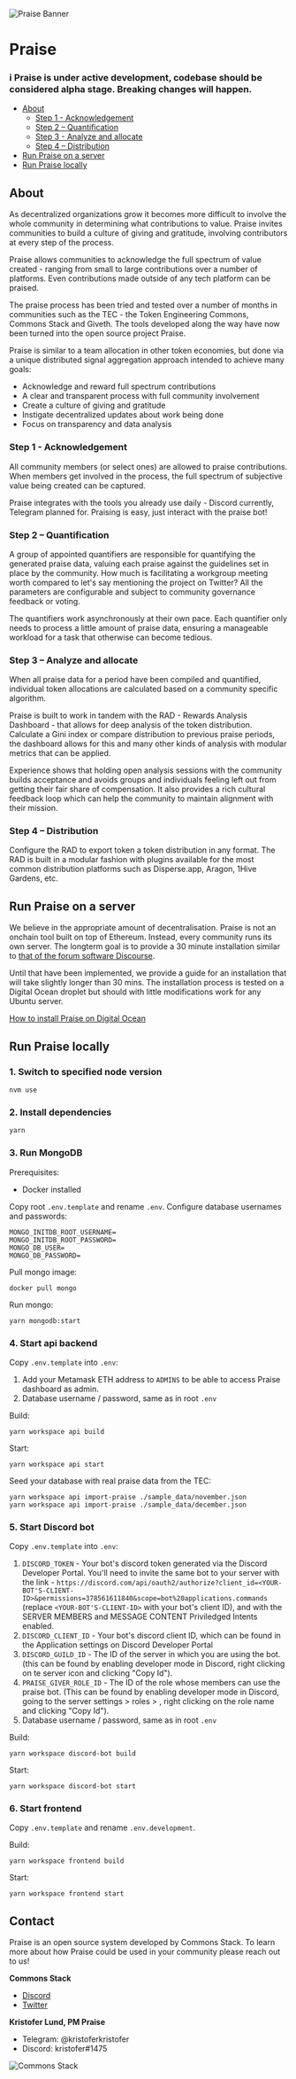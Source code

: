 ![Praise Banner](/media/banner.png)

# Praise

### ℹ️ Praise is under active development, codebase should be considered alpha stage. Breaking changes will happen.

- [About](#about)
  - [Step 1 - Acknowledgement](#step-1---acknowledgement)
  - [Step 2 – Quantification](#step-2-–-quantification)
  - [Step 3 - Analyze and allocate](#step-3-–-analyze-and-allocate)
  - [Step 4 – Distribution](#step-4-–-distribution)
- [Run Praise on a server](#run-praise-on-a-server)
- [Run Praise locally](#run-praise-locally)

## About

As decentralized organizations grow it becomes more difficult to involve the whole community in determining what contributions to value. Praise invites communities to build a culture of giving and gratitude, involving contributors at every step of the process.

Praise allows communities to acknowledge the full spectrum of value created - ranging from small to large contributions over a number of platforms. Even contributions made outside of any tech platform can be praised.

The praise process has been tried and tested over a number of months in communities such as the TEC - the Token Engineering Commons, Commons Stack and Giveth. The tools developed along the way have now been turned into the open source project Praise.

Praise is similar to a team allocation in other token economies, but done via a unique distributed signal aggregation approach intended to achieve many goals:

- Acknowledge and reward full spectrum contributions
- A clear and transparent process with full community involvement
- Create a culture of giving and gratitude
- Instigate decentralized updates about work being done
- Focus on transparency and data analysis

### Step 1 - Acknowledgement

All community members (or select ones) are allowed to praise contributions. When members get involved in the process, the full spectrum of subjective value being created can be captured.

Praise integrates with the tools you already use daily - Discord currently, Telegram planned for. Praising is easy, just interact with the praise bot!

### Step 2 – Quantification

A group of appointed quantifiers are responsible for quantifying the generated praise data, valuing each praise against the guidelines set in place by the community. How much is facilitating a workgroup meeting worth compared to let's say mentioning the project on Twitter? All the parameters are configurable and subject to community governance feedback or voting.

The quantifiers work asynchronously at their own pace. Each quantifier only needs to process a little amount of praise data, ensuring a manageable workload for a task that otherwise can become tedious.

### Step 3 – Analyze and allocate

When all praise data for a period have been compiled and quantified, individual token allocations are calculated based on a community specific algorithm.

Praise is built to work in tandem with the RAD - Rewards Analysis Dashboard - that allows for deep analysis of the token distribution. Calculate a Gini index or compare distribution to previous praise periods, the dashboard allows for this and many other kinds of analysis with modular metrics that can be applied.

Experience shows that holding open analysis sessions with the community builds acceptance and avoids groups and individuals feeling left out from getting their fair share of compensation. It also provides a rich cultural feedback loop which can help the community to maintain alignment with their mission.

### Step 4 – Distribution

Configure the RAD to export token a token distribution in any format. The RAD is built in a modular fashion with plugins available for the most common distribution platforms such as Disperse.app, Aragon, 1Hive Gardens, etc.

## Run Praise on a server

We believe in the appropriate amount of decentralisation. Praise is not an onchain tool built on top of Ethereum. Instead, every community runs its own server. The longterm goal is to provide a 30 minute installation similar to [that of the forum software Discourse](https://github.com/discourse/discourse/blob/main/docs/INSTALL-cloud.md).

Until that have been implemented, we provide a guide for an installation that will take slightly longer than 30 mins. The installation process is tested on a Digital Ocean droplet but should with little modifications work for any Ubuntu server.

[How to install Praise on Digital Ocean](/packages/docs/install-digital-ocean.md)

## Run Praise locally

### 1. Switch to specified node version

```
nvm use
```

### 2. Install dependencies

```
yarn
```

### 3. Run MongoDB

Prerequisites:

- Docker installed

Copy root `.env.template` and rename `.env`. Configure database usernames and passwords:

```
MONGO_INITDB_ROOT_USERNAME=
MONGO_INITDB_ROOT_PASSWORD=
MONGO_DB_USER=
MONGO_DB_PASSWORD=
```

Pull mongo image:

```
docker pull mongo
```

Run mongo:

```
yarn mongodb:start
```

### 4. Start api backend

Copy `.env.template` into `.env`:

1. Add your Metamask ETH address to `ADMINS` to be able to access Praise dashboard as admin.
2. Database username / password, same as in root `.env`

Build:

```
yarn workspace api build
```

Start:

```
yarn workspace api start
```

Seed your database with real praise data from the TEC:

```
yarn workspace api import-praise ./sample_data/november.json
yarn workspace api import-praise ./sample_data/december.json
```

### 5. Start Discord bot

Copy `.env.template` into `.env`:

1. `DISCORD_TOKEN` - Your bot's discord token generated via the Discord Developer Portal. You'll need to invite the same bot to your server with the link - `https://discord.com/api/oauth2/authorize?client_id=<YOUR-BOT'S-CLIENT-ID>&permissions=378561611840&scope=bot%20applications.commands` (replace `<YOUR-BOT'S-CLIENT-ID>` with your bot's client ID), and with the SERVER MEMBERS and MESSAGE CONTENT Priviledged Intents enabled.
2. `DISCORD_CLIENT_ID` - Your bot's discord client ID, which can be found in the Application settings on Discord Developer Portal
3. `DISCORD_GUILD_ID` - The ID of the server in which you are using the bot. (this can be found by enabling developer mode in Discord, right clicking on te server icon and clicking "Copy Id").
4. `PRAISE_GIVER_ROLE_ID` - The ID of the role whose members can use the praise bot. (This can be found by enabling developer mode in Discord, going to the server settings > roles > <praise-giver-role>, right clicking on the role name and clicking "Copy Id").
5. Database username / password, same as in root `.env`

Build:

```
yarn workspace discord-bot build
```

Start:

```
yarn workspace discord-bot start
```

### 6. Start frontend

Copy `.env.template` and rename `.env.development`.

Build:

```
yarn workspace frontend build
```

Start:

```
yarn workspace frontend start
```

## Contact

Praise is an open source system developed by Commons Stack. To learn more about how Praise could be used in your community please reach out to us!

**Commons Stack**

- [Discord](http://discord.link/commonsstack)
- [Twitter](https://twitter.com/commonsstack)

**Kristofer Lund, PM Praise**

- Telegram: @kristoferkristofer
- Discord: kristofer#1475

![Commons Stack](/media/cs.png)

